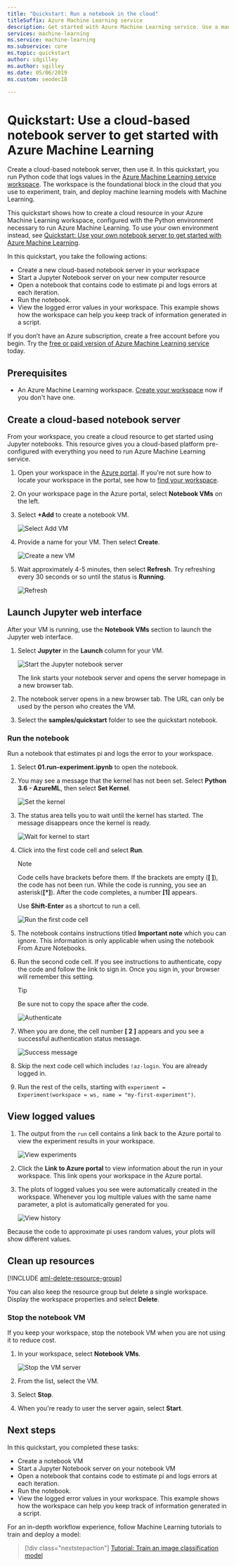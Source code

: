```yaml
---
title: "Quickstart: Run a notebook in the cloud"
titleSuffix: Azure Machine Learning service
description: Get started with Azure Machine Learning service. Use a managed notebook server in the cloud to try out your workspace.  Your workspace is the foundational block in the cloud that you use to experiment, train, and deploy machine learning models.  
services: machine-learning
ms.service: machine-learning
ms.subservice: core
ms.topic: quickstart
author: sdgilley
ms.author: sgilley
ms.date: 05/06/2019
ms.custom: seodec18

---
```


# Quickstart: Use a cloud-based notebook server to get started with Azure Machine Learning

Create a cloud-based notebook server, then use it.  In this quickstart, you run Python code that logs values in the [Azure Machine Learning service workspace](concept-azure-machine-learning-architecture.md). The workspace is the foundational block in the cloud that you use to experiment, train, and deploy machine learning models with Machine Learning. 

This quickstart shows how to create a cloud resource in your Azure Machine Learning workspace, configured with the Python environment necessary to run Azure Machine Learning. To use your own environment instead, see [Quickstart: Use your own notebook server to get started with Azure Machine Learning](quickstart-run-local-notebook.md).  
 
In this quickstart, you take the following actions:

* Create a new cloud-based notebook server in your workspace
* Start a Jupyter Notebook server on your new computer resource
* Open a notebook that contains code to estimate pi and logs errors at each iteration.
* Run the notebook.
* View the logged error values in your workspace.  This example shows how the workspace can help you keep track of information generated in a script. 

If you don’t have an Azure subscription, create a free account before you begin. Try the [free or paid version of Azure Machine Learning service](https://aka.ms/AMLFree) today.

## Prerequisites

- An Azure Machine Learning workspace.  [Create your workspace](setup-create-workspace.md#portal) now if you don't have one.

## Create a cloud-based notebook server

 From your workspace, you create a cloud resource to get started using Jupyter notebooks. This resource gives you a cloud-based platform pre-configured with everything you need to run Azure Machine Learning service.

1. Open your workspace in the [Azure portal](https://portal.azure.com/).  If you're not sure how to locate your workspace in the portal, see how to [find your workspace](how-to-manage-workspace.md#view).

1. On your workspace page in the Azure portal, select **Notebook VMs** on the left.

1. Select **+Add** to create a notebook VM.

     ![Select Add VM](./media/quickstart-run-cloud-notebook/add-workstation.png)

1. Provide a name for your VM. Then select **Create**. 

    ![Create a new VM](media/quickstart-run-cloud-notebook/create-new-workstation.png)

1. Wait approximately 4-5 minutes, then select **Refresh**.  Try refreshing every 30 seconds or so until the status is **Running**.

    ![Refresh](media/quickstart-run-cloud-notebook/refresh.png)

## Launch Jupyter web interface

After your VM is running, use the **Notebook VMs** section to launch the Jupyter web interface.

1. Select **Jupyter** in the **Launch** column for your VM.  

    ![Start the Jupyter notebook server](./media/quickstart-run-cloud-notebook/start-server.png)

    The link starts your notebook server and opens the server homepage in a new browser tab.  

1. The notebook server opens in a new browser tab.  The URL can only be used by the person who creates the VM.

1. Select the **samples/quickstart** folder to see the quickstart notebook.

### Run the notebook

Run a notebook that estimates pi and logs the error to your workspace.

1. Select **01.run-experiment.ipynb** to open the notebook.

1. You may see a message that the kernel has not been set.  Select **Python 3.6 - AzureML**, then select **Set Kernel**.

   ![Set the kernel](./media/quickstart-run-cloud-notebook/set-kernel.png)

1. The status area tells you to wait until the kernel has started. The message disappears once the kernel is ready.

    ![Wait for kernel to start](./media/quickstart-run-cloud-notebook/wait-for-kernel.png)

1.  Click into the first code cell and select **Run**.

    > [!NOTE]
    > Code cells have brackets before them. If the brackets are empty (__[  ]__), the code has not been run. While the code is running, you see an asterisk(__[*]__). After the code completes, a number **[1]** appears.
    >
    > Use **Shift-Enter** as a shortcut to run a cell.

    ![Run the first code cell](media/quickstart-run-cloud-notebook/cell1.png)

1. The notebook contains instructions titled **Important note** which you can ignore.  This information is only applicable when using the notebook From Azure Notebooks.  

1. Run the second code cell. If you see instructions to authenticate, copy the code and follow the link to sign in. Once you sign in, your browser will remember this setting.  

    > [!TIP]
    > Be sure not to copy the space after the code.  

    ![Authenticate](media/quickstart-run-cloud-notebook/authenticate.png)

1. When you are done, the cell number __[ 2 ]__ appears and you see a successful authentication status message.

    ![Success message](media/quickstart-run-cloud-notebook/success.png)

1. Skip the next code cell which includes `!az-login`.  You are already logged in.

1. Run the rest of the cells, starting with `experiment = Experiment(workspace = ws, name = "my-first-experiment")`.


## View logged values

1. The output from the `run` cell contains a link back to the Azure portal to view the experiment results in your workspace. 

    ![View experiments](./media/quickstart-run-cloud-notebook/view-exp.png)

1. Click the **Link to Azure portal** to view information about the run in your workspace.  This link opens your workspace in the Azure portal.

1. The plots of logged values you see were automatically created in the workspace. Whenever you log multiple values with the same name parameter, a plot is automatically generated for you.

   ![View history](./media/quickstart-run-cloud-notebook/web-results.png)

Because the code to approximate pi uses random values, your plots will show different values.  

## Clean up resources 

[!INCLUDE [aml-delete-resource-group](../../../includes/aml-delete-resource-group.md)]

You can also keep the resource group but delete a single workspace. Display the workspace properties and select **Delete**.

### Stop the notebook VM

If you keep your workspace, stop the notebook VM when you are not using it to reduce cost.  

1. In your workspace, select **Notebook VMs**.

   ![Stop the VM server](./media/quickstart-run-cloud-notebook/stop-server.png)

1. From the list, select the VM.

1. Select **Stop**.

1. When you're ready to user the server again, select **Start**.

## Next steps

In this quickstart, you completed these tasks:

* Create a notebook VM
* Start a Jupyter Notebook server on your notebook VM
* Open a notebook that contains code to estimate pi and logs errors at each iteration.
* Run the notebook.
* View the logged error values in your workspace.  This example shows how the workspace can help you keep track of information generated in a script. 

For an in-depth workflow experience, follow Machine Learning tutorials to train and deploy a model:  

> [!div class="nextstepaction"]
> [Tutorial: Train an image classification model](tutorial-train-models-with-aml.md)